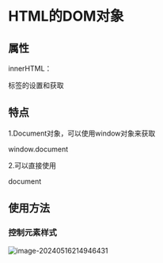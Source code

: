 # HTML的DOM对象

## 属性

innerHTML：

标签的设置和获取

## 特点

1.Document对象，可以使用window对象来获取

window.document

2.可以直接使用

document

## 使用方法

### 控制元素样式

![image-20240516214946431](../TyporaImage/image-20240516214946431.png)